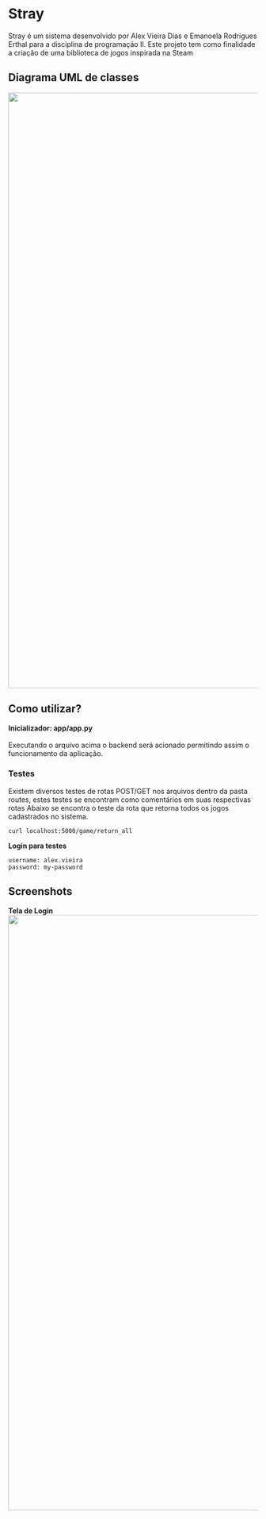 # Stray
Stray é um sistema desenvolvido por Alex Vieira Dias e Emanoela Rodrigues Erthal para a disciplina de
programação II. Este projeto tem como finalidade a criação de uma biblioteca de jogos inspirada na Steam

## Diagrama UML de classes
<img src="https://i.ibb.co/PrxhzFr/diagrama-uml-classes.jpg" width="1200px">

## Como utilizar?
**Inicializador: app/app.py** <br/><br/>
Executando o arquivo acima o backend será acionado permitindo assim o funcionamento da aplicação.


### Testes

Existem diversos testes de rotas POST/GET nos arquivos dentro da pasta routes, estes testes se encontram como comentários em suas respectivas rotas
Abaixo se encontra o teste da rota que retorna todos os jogos cadastrados no sistema.

```
curl localhost:5000/game/return_all
```

**Login para testes**
```
username: alex.vieira
password: my-password
```

## Screenshots
**Tela de Login** 
<img src="https://i.ibb.co/PwLDnVH/login.png" width="1200px">
